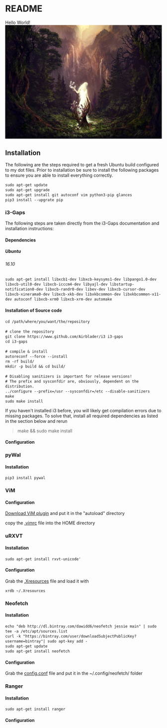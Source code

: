 # README
Hello World!
![wallpaper](.config/wall.png)

## Installation
The following are the steps required to get a fresh Ubuntu build configured to my dot files.  Prior to installation be sure to install the following packages to ensure you are able to install everything correctly.

```
sudo apt-get update
sudo apt-get upgrade
sudo apt-get install git autoconf vim python3-pip glances
pip3 install --upgrate pip
```

### i3-Gaps
The following steps are taken directly from the i3-Gaps documentation and installation instructions:

#### Dependencies
##### Ubuntu
###### 16.10
```
sudo apt-get install libxcb1-dev libxcb-keysyms1-dev libpango1.0-dev libxcb-util0-dev libxcb-icccm4-dev libyajl-dev libstartup-notification0-dev libxcb-randr0-dev libev-dev libxcb-cursor-dev libxcb-xinerama0-dev libxcb-xkb-dev libxkbcommon-dev libxkbcommon-x11-dev autoconf libxcb-xrm0 libxcb-xrm-dev automake
```

#### Installation of Source code
```
cd /path/where/you/want/the/repository

# clone the repository
git clone https://www.github.com/Airblader/i3 i3-gaps
cd i3-gaps

# compile & install
autoreconf --force --install
rm -rf build/
mkdir -p build && cd build/

# Disabling sanitizers is important for release versions!
# The prefix and sysconfdir are, obviously, dependent on the distribution.
../configure --prefix=/usr --sysconfdir=/etc --disable-sanitizers
make
sudo make install
```
If you haven't installed i3 before, you will likely get compilation errors due to missing packages. To solve that, install all required dependencies as listed in the section below and rerun 
> make && sudo make install

#### Configuration

### pyWal
#### Installation
```
pip3 install pywal
```

### ViM
#### Configuration
[Download ViM plugin](https://raw.githubusercontent.com/junegunn/vim-plug/master/plug.vim) and put it in the "autoload" directory

copy the [.vimrc](https://raw.githubusercontent.com/dangalang/dangalang14/master/.vimrc) file into the HOME directory

### uRXVT
#### Installation
```
sudo apt-get install rxvt-unicode'
```

#### Configuration
Grab the [.Xresources](https://raw.githubusercontent.com/dangalang/dangalang14/blob/master/.Xresources) file and load it with
```
xrdb ~/.Xresources
```

### Neofetch
#### Installation
```
echo "deb http://dl.bintray.com/dawidd6/neofetch jessie main" | sudo tee -a /etc/apt/sources.list
curl -k "https://bintray.com/user/downloadSubjectPublicKey?username=bintray"| sudo apt-key add -
sudo apt-get update
sudo apt-get install neofetch
```
#### Configuration
Grab the [config.conf](https://raw.githubusercontent.com/dangalang/dangalang14/master/.config/neofetch/config.conf) file and put it in the ~/.config/neofetch/ folder

### Ranger
#### Installation
```
sudo apt-get install ranger
```
#### Configuration

